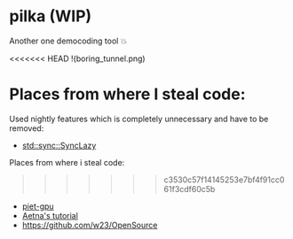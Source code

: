 # pilka (WIP)

Another one democoding tool 💥

<<<<<<< HEAD
!(boring_tunnel.png)

Places from where I steal code:
=======
Used nightly features which is completely unnecessary and have to be removed:
 - [std::sync::SyncLazy](https://doc.rust-lang.org/std/lazy/struct.SyncLazy.html)



Places from where i steal code:
>>>>>>> c3530c57f14145253e7bf4f91cc061f3cdf60c5b
 - [piet-gpu](https://github.com/linebender/piet-gpu)
 - [Aetna's tutorial](https://hoj-senna.github.io/ashen-aetna/)
 - https://github.com/w23/OpenSource
